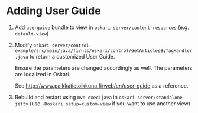 # Adding User Guide

1. Add `userguide` bundle to view in `oskari-server/content-resources` (e.g. `default-view`)

2. Modify `oskari-server/control-example/src/main/java/fi/nls/oskari/control/GetArticlesByTagHandler.java` to return a customized User Guide.

    Ensure the parameters are changed accordingly as well. The parameters are localized in Oskari.

    See http://www.paikkatietoikkuna.fi/web/en/user-guide as a reference.

3. Rebuild and restart using `mvn exec:java` in `oskari-server/standalone-jetty` (use `-Doskari.setup=custom-view` if you want to use another view)